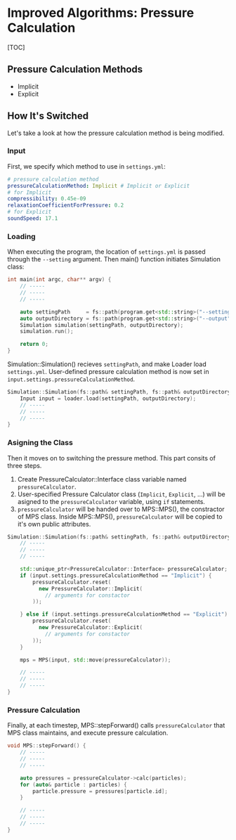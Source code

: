 # Improved Algorithms: Pressure Calculation

[TOC]

## Pressure Calculation Methods
- Implicit
- Explicit

## How It's Switched
Let's take a look at how the pressure calculation method is
being modified.

### Input
First, we specify which method to use in `settings.yml`:
```yml
# pressure calculation method
pressureCalculationMethod: Implicit # Implicit or Explicit
# for Implicit
compressibility: 0.45e-09
relaxationCoefficientForPressure: 0.2
# for Explicit
soundSpeed: 17.1
```

### Loading
When executing the program, the location of `settings.yml` is passed
through the `--setting` argument.
Then main() function initiates Simulation class:
```cpp
int main(int argc, char** argv) {
    // -----
    // -----
    // -----

    auto settingPath     = fs::path(program.get<std::string>("--setting"));
    auto outputDirectory = fs::path(program.get<std::string>("--output"));
    Simulation simulation(settingPath, outputDirectory);
    simulation.run();

    return 0;
}
```

Simulation::Simulation() recieves `settingPath`,
and make Loader load `settings.yml`.
User-defined pressure calculation method is now set in
`input.settings.pressureCalculationMethod`.
```cpp
Simulation::Simulation(fs::path& settingPath, fs::path& outputDirectory) {
    Input input = loader.load(settingPath, outputDirectory);
    // -----
    // -----
    // -----
}
```

### Asigning the Class
Then it moves on to switching the pressure method.
This part consits of three steps.
1. Create PressureCalculator::Interface class variable named `pressureCalculator`.
2. User-specified Pressure Calculator class (`Implicit`, `Explicit`, ...)
   will be asigned to the `pressureCalculator` variable, using `if` statements.
3. `pressureCalculator` will be handed over to MPS::MPS(),
   the constractor of MPS class. Inside MPS::MPS(),
   `pressureCalculator` will be copied to it's own public attributes.

```cpp
Simulation::Simulation(fs::path& settingPath, fs::path& outputDirectory) {
    // -----
    // -----
    // -----

    std::unique_ptr<PressureCalculator::Interface> pressureCalculator;
    if (input.settings.pressureCalculationMethod == "Implicit") {
        pressureCalculator.reset(
          new PressureCalculator::Implicit(
            // arguments for constactor
        ));

    } else if (input.settings.pressureCalculationMethod == "Explicit") {
        pressureCalculator.reset(
          new PressureCalculator::Explicit(
            // arguments for constactor
        ));
    }

    mps = MPS(input, std::move(pressureCalculator));

    // -----
    // -----
    // -----
}
```

### Pressure Calculation
Finally, at each timestep, MPS::stepForward() calls
`pressureCalculator` that MPS class maintains, and execute pressure calculation.
```cpp
void MPS::stepForward() {
    // -----
    // -----
    // -----

    auto pressures = pressureCalculator->calc(particles);
    for (auto& particle : particles) {
        particle.pressure = pressures[particle.id];
    }

    // -----
    // -----
    // -----
}
```
